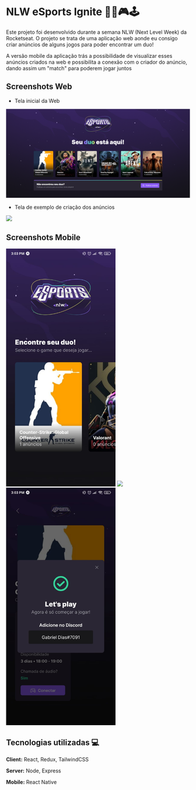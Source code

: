 
# NLW eSports Ignite 🚀💜🎮🕹

Este projeto foi desenvolvido durante a semana NLW (Next Level Week) da Rocketseat. O projeto se trata de uma aplicação web aonde eu consigo criar anúncios de alguns jogos para poder encontrar um duo!

A versão mobile da aplicação trás a possibilidade de visualizar esses anúncios criados na web e possibilita a conexão com o criador do anúncio, dando assim um "match" para poderem jogar juntos


## Screenshots Web

- Tela inicial da Web

<img src="https://github.com/GabrielDiasz/nlw-esports-ignite/blob/main/img/web-project.png">

- Tela de exemplo de criação dos anúncios

<img src="https://media-exp1.licdn.com/dms/image/C4D22AQG4YCoRDXoLLw/feedshare-shrink_2048_1536/0/1663356183901?e=1666224000&v=beta&t=NDGzmIsQeuVSnsD21yZHQ63_GFmMfUgU2rGAhcUJ_IE">

## Screenshots Mobile

<div>
    <img style="width: 300px" src="https://github.com/GabrielDiasz/nlw-esports-ignite/blob/main/img/mobile-project.jpeg">
    <img style="width: 300px" src="https://media-exp1.licdn.com/dms/image/C4D22AQHNkH2rrbX3_A/feedshare-shrink_800/0/1663356183418?e=1666224000&v=beta&t=vESAQcAubV4MN18_gNmwLUbfxAQwOM743QBa3a1GLiw">
    <img style="width: 300px" src="https://github.com/GabrielDiasz/nlw-esports-ignite/blob/main/img/discord-mobile.jpeg">
</div>

## Tecnologias utilizadas 💻

**Client:** React, Redux, TailwindCSS

**Server:** Node, Express

**Mobile:** React Native

